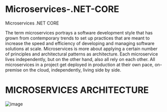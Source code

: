# Microservices-.NET-CORE
Microservices .NET CORE

The term microservices portrays a software development style that has grown from contemporary trends to set up practices that are meant to increase the speed and efficiency of developing and managing software solutions at scale. Microservices is more about applying a certain number of principles and architectural patterns as architecture. Each microservice lives independently, but on the other hand, also all rely on each other. All microservices in a project get deployed in production at their own pace, on-premise on the cloud, independently, living side by side.

# MICROSERVICES ARCHITECTURE
![image](https://user-images.githubusercontent.com/22344432/160627342-02a133f2-8a33-44d9-a89a-3c04bffb83fd.png)
